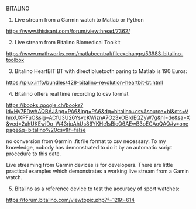 BITALINO

1. Live stream from a Garmin watch to Matlab or Python

https://www.thisisant.com/forum/viewthread/7362/

2. Live stream from Bitalino Biomedical Toolkit 

https://www.mathworks.com/matlabcentral/fileexchange/53983-bitalino-toolbox

3. Bitalino HeartBIT BT with direct bluetooth paring to Matlab is 190 Euros:

https://plux.info/bundles/428-bitalino-revolution-heartbit-bt.html

4. Bitalino offers real time recording to csv format

https://books.google.ch/books?id=Hy7EDwAAQBAJ&pg=PA6&lpg=PA6&dq=bitalino+csv&source=bl&ots=VhnxUXPFuO&sig=ACfU3U26YsvcKWiznA7Oz3xOBrdEQZyW7g&hl=de&sa=X&ved=2ahUKEwiDo_W43rjpAhUs86YKHe1sBicQ6AEwB3oECAoQAQ#v=onepage&q=bitalino%20csv&f=false

no conversion from Garmin .fit file format to csv necessary. To my knowledge, nobody has demonstrated to do it by an automatic script procedure to this date.

Live streaming from Garmin devices is for developers. There are little practical examples which demonstrates a working live stream from a Gamin watch.

5. BItalino as a reference device to test the accuracy of sport watches:

https://forum.bitalino.com/viewtopic.php?f=12&t=614
